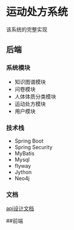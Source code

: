 # 运动处方系统
该系统的完整实现
## 后端
### 系统模块
- 知识图谱模块
- 问卷模块
- 人体体质分类模块
- 运动处方模块
- 用户模块
### 技术栈
- Spring Boot
- Spring Security
- MyBatis
- Mysql
- flyway
- Jython
- Neo4j
### 文档
[api设计文档](https://docs.qq.com/doc/DR0lZdnlsS3FZQ3lQ?friendUin=sTqPwKm0JEuLmxkcQTR06w%3D%3D&tdsourcetag=s_macqq_aiomsg&jumpuin=458861463)

##前端